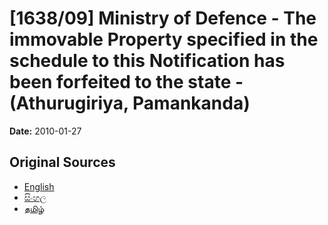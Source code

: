 # [1638/09] Ministry of Defence - The immovable Property specified in the schedule to this Notification has been forfeited to the state -(Athurugiriya, Pamankanda)

**Date:** 2010-01-27

## Original Sources

- [English](https://documents.gov.lk/view/extra-gazettes/2010/1/1638-09_E.pdf)
- [සිංහල](https://documents.gov.lk/view/extra-gazettes/2010/1/1638-09_S.pdf)
- [தமிழ்](https://documents.gov.lk/view/extra-gazettes/2010/1/1638-09_T.pdf)
